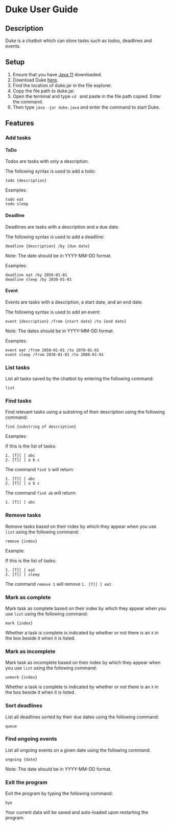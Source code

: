 # Duke User Guide

## Description
Duke is a chatbot which can store tasks such as todos, deadlines and events.

## Setup
1. Ensure that you have [Java 11](https://www.oracle.com/sg/java/technologies/javase/jdk11-archive-downloads.html) downloaded.
2. Download Duke [here](https://github.com/jedkohjk/ip/releases).
3. Find the location of duke.jar in the file explorer.
4. Copy the file path to duke.jar.
5. Open the terminal and type ```cd ``` and paste in the file path copied. Enter the command.
6. Then type ```java -jar duke.java``` and enter the command to start Duke.

## Features 

### Add tasks

#### ToDo

Todos are tasks with only a description.

The following syntax is used to add a todo:

```
todo {description}
```

Examples:
```
todo eat
todo sleep
```

#### Deadline

Deadlines are tasks with a description and a due date.

The following syntax is used to add a deadline:

```
deadline {description} /by {due date}
```

Note: The date should be in YYYY-MM-DD format.

Examples:
```
deadline eat /by 2050-01-01
deadline sleep /by 2030-01-01
```

#### Event

Events are tasks with a description, a start date, and an end date.

The following syntax is used to add an event:

```
event {description} /from {start date} /to {end date}
```

Note: The dates should be in YYYY-MM-DD format.

Examples:
```
event eat /from 2050-01-01 /to 2070-01-01
event sleep /from 2030-01-01 /to 2080-01-01
```

### List tasks

List all tasks saved by the chatbot by entering the following command:

```
list
```

### Find tasks

Find relevant tasks using a substring of their description using the following command:

```
find {substring of description}
```

Examples:

If this is the list of tasks:

```
1. [T][ ] abc
2. [T][ ] a b c
```

The command ```find b``` will return:

```
1. [T][ ] abc
2. [T][ ] a b c
```

The command ```find ab``` will return:

```
1. [T][ ] abc
```

### Remove tasks

Remove tasks based on their index by which they appear when you use ```list``` using the following command:

```
remove {index}
```

Example:

If this is the list of tasks:

```
1. [T][ ] eat
2. [T][ ] sleep
```

The command ```remove 1``` will remove ```1. [T][ ] eat```.

### Mark as complete

Mark task as complete based on their index by which they appear when you use ```list``` using the following command:

```
mark {index}
```

Whether a task is complete is indicated by whether or not there is an ```X``` in the box beside it when it is listed.

### Mark as incomplete

Mark task as incomplete based on their index by which they appear when you use ```list``` using the following command:

```
unmark {index}
```

Whether a task is complete is indicated by whether or not there is an ```X``` in the box beside it when it is listed.

### Sort deadlines

List all deadlines sorted by their due dates using the following command:

```
queue
```

### Find ongoing events

List all ongoing events on a given date using the following command:

```
ongoing {date}
```
Note: The date should be in YYYY-MM-DD format.

### Exit the program

Exit the program by typing the following command:

```
bye
```

Your current data will be saved and auto-loaded upon restarting the program.
